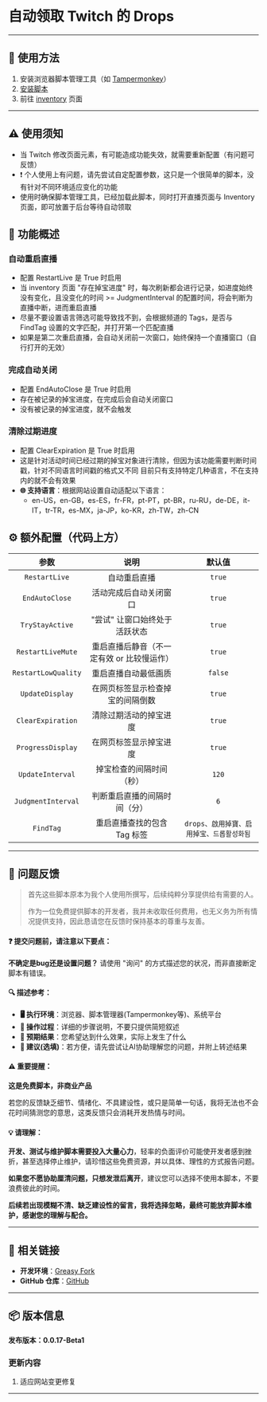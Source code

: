 # **自动领取 Twitch 的 Drops**

---

## **👻 使用方法**

1. 安装浏览器脚本管理工具（如 [Tampermonkey](https://chrome.google.com/webstore/detail/tampermonkey/dhdgffkkebhmkfjojejmpbldmpobfkfo)）
2. [安装脚本](https://update.greasyfork.org/scripts/474799/Twitch%20%E8%87%AA%E5%8B%95%E9%A0%98%E5%8F%96%E6%8E%89%E5%AF%B6%20%20Auto%20Receive%20Drops.user.js)
3. 前往 [inventory](https://www.twitch.tv/drops/inventory) 页面

---

## **⚠️ 使用须知**
- 当 Twitch 修改页面元素，有可能造成功能失效，就需要重新配置（有问题可反馈）
- ❗️ 个人使用上有问题，请先尝试自定配置参数，这只是一个很简单的脚本，没有针对不同环境适应变化的功能
- 使用时确保脚本管理工具，已经加载此脚本，同时打开直播页面与 Inventory 页面，即可放置于后台等待自动领取


## **📜 功能概述**

### **自动重启直播**
- 配置 RestartLive 是 True 时启用
- 当 inventory 页面 "存在掉宝进度" 时，每次刷新都会进行记录，如进度始终没有变化，且没变化的时间 >= JudgmentInterval 的配置时间，将会判断为直播中断，进而重启直播
- 尽量不要设置语言筛选可能导致找不到，会根据频道的 Tags，是否与 FindTag 设置的文字匹配，并打开第一个匹配直播
- 如果是第二次重启直播，会自动关闭前一次窗口，始终保持一个直播窗口（自行打开的无效）

### **完成自动关闭**
- 配置 EndAutoClose 是 True 时启用
- 存在被记录的掉宝进度，在完成后会自动关闭窗口
- 没有被记录的掉宝进度，就不会触发

### **清除过期进度**
- 配置 ClearExpiration 是 True 时启用
- 这是针对活动时间已经过期的掉宝对象进行清除，但因为该功能需要判断时间戳，针对不同语言时间戳的格式又不同
目前只有支持特定几种语言，不在支持内的就不会有效果
- **🌐 支持语言**：根据网站设置自动适配以下语言：
  - en-US，en-GB，es-ES，fr-FR，pt-PT，pt-BR，ru-RU，de-DE，it-IT，tr-TR，es-MX，ja-JP，ko-KR，zh-TW，zh-CN


## **⚙️ 额外配置（代码上方）**

|      **参数**       |                  **说明**                  |                **默认值**                 |
| :-----------------: | :----------------------------------------: | :---------------------------------------: |
|    `RestartLive`    |                自动重启直播                |                  `true`                   |
|   `EndAutoClose`    |           活动完成后自动关闭窗口           |                  `true`                   |
|   `TryStayActive`   |       "尝试" 让窗口始终处于活跃状态        |                  `true`                   |
|  `RestartLiveMute`  | 重启直播后静音（不一定有效 or 比较慢运作） |                  `true`                   |
| `RestartLowQuality` |            重启直播自动最低画质            |                  `false`                  |
|   `UpdateDisplay`   |      在网页标签显示检查掉宝的间隔倒数      |                  `true`                   |
|  `ClearExpiration`  |           清除过期活动的掉宝进度           |                  `true`                   |
|  `ProgressDisplay`  |           在网页标签显示掉宝进度           |                  `true`                   |
|  `UpdateInterval`   |          掉宝检查的间隔时间（秒）          |                   `120`                   |
| `JudgmentInterval`  |        判断重启直播的间隔时间（分）        |                    `6`                    |
|      `FindTag`      |        重启直播查找的包含 Tag 标签         | `drops、啟用掉寶、启用掉宝、드롭활성화됨` |

---

## 📣 问题反馈

> 首先这些脚本原本为我个人使用所撰写，后续纯粹分享提供给有需要的人。
>
> 作为一位免费提供脚本的开发者，我并未收取任何费用，也无义务为所有情况提供支持，因此恳请您在反馈时保持基本的尊重与友善。

#### ❓ 提交问题前，请注意以下要点：

**不确定是bug还是设置问题？** 请使用 "询问" 的方式描述您的状况，而非直接断定脚本有错误。

#### 🔍 描述参考：

- **🖥️ 执行环境**：浏览器、脚本管理器(Tampermonkey等)、系统平台
- **🧭 操作过程**：详细的步骤说明，不要只提供简短叙述
- **🎯 预期结果**：您希望达到什么效果，实际上发生了什么
- **🤖 建议(选填)**：若方便，请先尝试让AI协助理解您的问题，并附上转述结果

#### ⚠️ 重要提醒：

**这是免费脚本，非商业产品**

若您的反馈缺乏细节、情绪化、不具建设性，或只是简单一句话，我将无法也不会花时间猜测您的意思，这类反馈只会消耗开发热情与时间。

#### 💡 请理解：

**开发、测试与维护脚本需要投入大量心力**，轻率的负面评价可能使开发者感到挫折，甚至选择停止维护，请珍惜这些免费资源，并以具体、理性的方式报告问题。

**如果您不愿协助厘清问题，只想发泄后离开**，建议您可以选择不使用本脚本，不要浪费彼此的时间。

**后续若出现模糊不清、缺乏建设性的留言，我将选择忽略，最终可能放弃脚本维护，感谢您的理解与配合。**

---

## **🔗 相关链接**

- **开发环境**：[Greasy Fork](https://greasyfork.org/zh-TW/users/989635-canaan-hs)  
- **GitHub 仓库**：[GitHub](https://github.com/Canaan-HS/MonkeyScript/tree/main/TwitchReceiveDrops)

---

## **📦 版本信息**

**发布版本：0.0.17-Beta1**

### **更新内容**
1. 适应网站变更修复

---